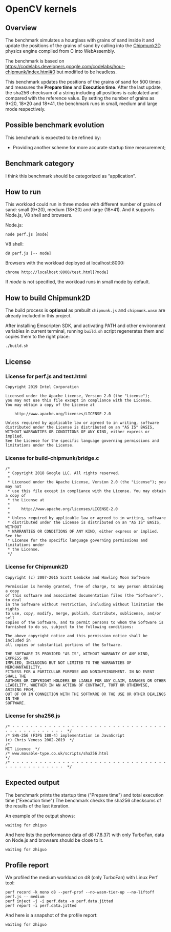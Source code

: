 # OpenCV kernels

## Overview
The benchmark simulates a hourglass with grains of sand inside it and update the positions of the grains of sand by calling into the [Chipmunk2D](http://chipmunk-physics.net/) physics engine compiled from C into WebAssembly.

The benchmark is based on https://codelabs.developers.google.com/codelabs/hour-chipmunk/index.html#0 but modified to be headless.

This benchmark updates the positions of the grains of sand for 500 times and measures the **Prepare time** and **Execution time**. After the last update, the sha256 checksum of a string including all positions is calculated and compared with the reference value. By setting the number of grains as 9\*20, 18\*20 and 18\*41, the benchmark runs in small, medium and large mode respectively.

## Possible benchmark evolution
This benchmark is expected to be refined by:

* Providing another scheme for more accurate startup time measurement;

## Benchmark category
I think this benchmark should be categorized as “application”.

## How to run
This workload could run in three modes with different number of grains of sand: small (9\*20), medium (18\*20) and large (18\*41). And it supports Node.js, V8 shell and browsers.

Node.js:
```
node perf.js [mode]
```
V8 shell:
```
d8 perf.js [-- mode]
```
Browsers with the workload deployed at localhost:8000:
```
chrome http://localhost:8000/test.html[?mode]
```
If *mode* is not specified, the workload runs in small mode by default.

## How to build Chipmunk2D
The build process is **optional** as prebuilt `chipmunk.js` and `chipmunk.wasm` are  already included in this project.

After installing Emscripten SDK, and activating PATH and other environment variables in current terminal, running `build.sh` script regenerates them and copies them to the right place:
```
./build.sh
```

## License

### License for perf.js and test.html
```
Copyright 2019 Intel Corporation

Licensed under the Apache License, Version 2.0 (the "License");
you may not use this file except in compliance with the License.
You may obtain a copy of the License at

    http://www.apache.org/licenses/LICENSE-2.0

Unless required by applicable law or agreed to in writing, software
distributed under the License is distributed on an "AS IS" BASIS,
WITHOUT WARRANTIES OR CONDITIONS OF ANY KIND, either express or implied.
See the License for the specific language governing permissions and
limitations under the License.
```

### License for build-chipmunk/bridge.c
```
/*
 * Copyright 2018 Google LLC. All rights reserved.
 *
 * Licensed under the Apache License, Version 2.0 (the "License"); you may not
 * use this file except in compliance with the License. You may obtain a copy of
 * the License at
 *
 *     http://www.apache.org/licenses/LICENSE-2.0
 *
 * Unless required by applicable law or agreed to in writing, software
 * distributed under the License is distributed on an "AS IS" BASIS, WITHOUT
 * WARRANTIES OR CONDITIONS OF ANY KIND, either express or implied. See the
 * License for the specific language governing permissions and limitations under
 * the License.
 */
```

### License for Chipmunk2D
```
Copyright (c) 2007-2015 Scott Lembcke and Howling Moon Software

Permission is hereby granted, free of charge, to any person obtaining a copy
of this software and associated documentation files (the "Software"), to deal
in the Software without restriction, including without limitation the rights
to use, copy, modify, merge, publish, distribute, sublicense, and/or sell
copies of the Software, and to permit persons to whom the Software is
furnished to do so, subject to the following conditions:

The above copyright notice and this permission notice shall be included in
all copies or substantial portions of the Software.

THE SOFTWARE IS PROVIDED "AS IS", WITHOUT WARRANTY OF ANY KIND, EXPRESS OR
IMPLIED, INCLUDING BUT NOT LIMITED TO THE WARRANTIES OF MERCHANTABILITY,
FITNESS FOR A PARTICULAR PURPOSE AND NONINFRINGEMENT. IN NO EVENT SHALL THE
AUTHORS OR COPYRIGHT HOLDERS BE LIABLE FOR ANY CLAIM, DAMAGES OR OTHER
LIABILITY, WHETHER IN AN ACTION OF CONTRACT, TORT OR OTHERWISE, ARISING FROM,
OUT OF OR IN CONNECTION WITH THE SOFTWARE OR THE USE OR OTHER DEALINGS IN THE
SOFTWARE.

```

### License for sha256.js
```
/* - - - - - - - - - - - - - - - - - - - - - - - - - - - - - - - - - - - - - - - - - - - - - - -  */
/* SHA-256 (FIPS 180-4) implementation in JavaScript                  (c) Chris Veness 2002-2019  */
/*                                                                                   MIT Licence  */
/* www.movable-type.co.uk/scripts/sha256.html                                                     */
/* - - - - - - - - - - - - - - - - - - - - - - - - - - - - - - - - - - - - - - - - - - - - - - -  */
```

## Expected output
The benchmark prints the startup time ("Prepare time") and total execution time ("Execution time") The benchmark checks the sha256 checksums of the results of the last iteration.

An example of the output shows:
```
waiting for zhiguo
```
And here lists the performance data of d8 (7.8.37) with only TurboFan, data on Node.js and browsers should be close to it.
```
waiting for zhiguo
```

## Profile report
We profiled the medium workload on d8 (only TurboFan) with Linux Perf tool:

```
perf record -k mono d8 --perf-prof --no-wasm-tier-up --no-liftoff perf.js -- medium
perf inject -j -i perf.data -o perf.data.jitted
perf report -i perf.data.jitted
```

And here is a snapshot of the profile report:

```
waiting for zhiguo
```
